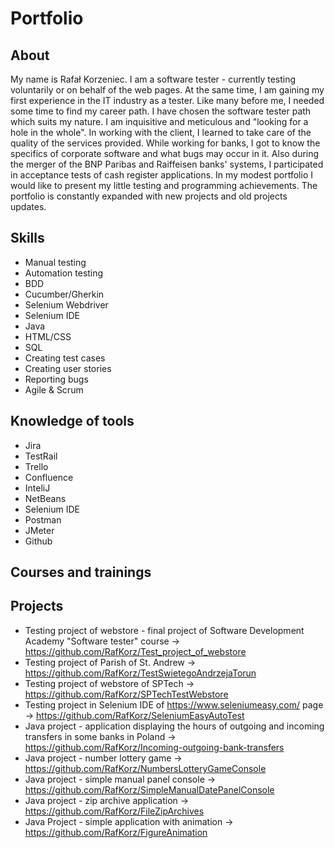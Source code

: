 # Portfolio

## About
  My name is Rafał Korzeniec. I am a software tester - currently testing voluntarily or on behalf of the web pages. At the same time, I am gaining my first experience in the IT industry as a tester. Like many before me, I needed some time to find my career path. I have chosen the software tester path which suits my nature. I am inquisitive and meticulous and "looking for a hole in the whole". In working with the client, I learned to take care of the quality of the services provided. While working for banks, I got to know the specifics of corporate software and what bugs may occur in it. Also during the merger of the BNP Paribas and Raiffeisen banks' systems, I participated in acceptance tests of cash register applications. In my modest portfolio I would like to present my little testing and programming achievements. The portfolio is constantly expanded with new projects and old projects updates.

## Skills
- Manual testing
- Automation testing
- BDD
- Cucumber/Gherkin
- Selenium Webdriver
- Selenium IDE
- Java
- HTML/CSS
- SQL
- Creating test cases
- Creating user stories
- Reporting bugs
- Agile & Scrum

## Knowledge of tools
- Jira
- TestRail
- Trello
- Confluence
- InteliJ
- NetBeans
- Selenium IDE
- Postman
- JMeter
- Github

## Courses and trainings


## Projects
- Testing project of webstore - final project of Software Development Academy "Software tester" course -> https://github.com/RafKorz/Test_project_of_webstore
- Testing project of Parish of St. Andrew -> https://github.com/RafKorz/TestSwietegoAndrzejaTorun
- Testing project of webstore of SPTech -> https://github.com/RafKorz/SPTechTestWebstore
- Testing project in Selenium IDE of https://www.seleniumeasy.com/ page -> https://github.com/RafKorz/SeleniumEasyAutoTest
- Java project - application displaying the hours of outgoing and incoming transfers in some banks in Poland -> https://github.com/RafKorz/Incoming-outgoing-bank-transfers
- Java project - number lottery game -> https://github.com/RafKorz/NumbersLotteryGameConsole
- Java project - simple manual panel console -> https://github.com/RafKorz/SimpleManualDatePanelConsole
- Java project - zip archive application -> https://github.com/RafKorz/FileZipArchives
- Java Project - simple application with animation -> https://github.com/RafKorz/FigureAnimation
